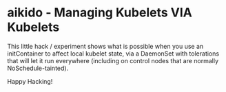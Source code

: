 aikido - Managing Kubelets VIA Kubelets
=======================================

This little hack / experiment shows what is possible when you use
an initContainer to affect local kubelet state, via a DaemonSet
with tolerations that will let it run everywhere (including on
control nodes that are normally NoSchedule-tainted).

Happy Hacking!
